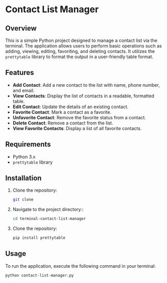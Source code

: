 # Contact List Manager

## Overview

This is a simple Python project designed to manage a contact list via the terminal. The application allows users to perform basic operations such as adding, viewing, editing, favoriting, and deleting contacts. It utilizes the `prettytable` library to format the output in a user-friendly table format.

## Features

- **Add Contact**: Add a new contact to the list with name, phone number, and email.
- **View Contacts**: Display the list of contacts in a readable, formatted table.
- **Edit Contact**: Update the details of an existing contact.
- **Favorite Contact**: Mark a contact as a favorite.
- **Unfavorite Contact**: Remove the favorite status from a contact.
- **Delete Contact**: Remove a contact from the list.
- **View Favorite Contacts**: Display a list of all favorite contacts.

## Requirements

- Python 3.x
- `prettytable` library

## Installation

1. Clone the repository:
   ```bash
   git clone

2. Navigate to the project directory::
   ```bash
   cd terminal-contact-list-manager
   
3. Clone the repository:
    ```bash
   pip install prettytable

## Usage

To run the application, execute the following command in your terminal:

  ```bash
  python contact-list-manager.py
